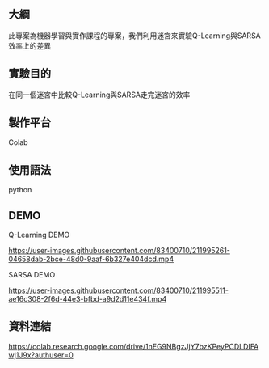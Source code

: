 大綱
---
此專案為機器學習與實作課程的專案，我們利用迷宮來實驗Q-Learning與SARSA效率上的差異

實驗目的
---
在同一個迷宮中比較Q-Learning與SARSA走完迷宮的效率

製作平台
---
Colab

使用語法
---
python

DEMO
---

Q-Learning DEMO

https://user-images.githubusercontent.com/83400710/211995261-04658dab-2bce-48d0-9aaf-6b327e404dcd.mp4

SARSA DEMO



https://user-images.githubusercontent.com/83400710/211995511-ae16c308-2f6d-44e3-bfbd-a9d2d11e434f.mp4




資料連結
---
https://colab.research.google.com/drive/1nEG9NBgzJjY7bzKPeyPCDLDIFAwj1J9x?authuser=0
